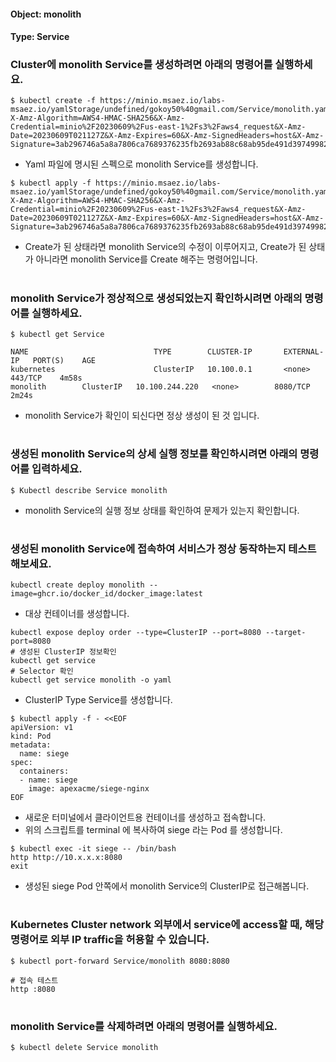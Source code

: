 
#### Object: monolith
#### Type: Service

### Cluster에 monolith Service를 생성하려면 아래의 명령어를 실행하세요.

```
$ kubectl create -f https://minio.msaez.io/labs-msaez.io/yamlStorage/undefined/gokoy50%40gmail.com/Service/monolith.yaml?X-Amz-Algorithm=AWS4-HMAC-SHA256&X-Amz-Credential=minio%2F20230609%2Fus-east-1%2Fs3%2Faws4_request&X-Amz-Date=20230609T021127Z&X-Amz-Expires=60&X-Amz-SignedHeaders=host&X-Amz-Signature=3ab296746a5a8a7806ca7689376235fb2693ab88c68ab95de491d39749982995
```
- Yaml 파일에 명시된 스펙으로 monolith Service를 생성합니다.  

```
$ kubectl apply -f https://minio.msaez.io/labs-msaez.io/yamlStorage/undefined/gokoy50%40gmail.com/Service/monolith.yaml?X-Amz-Algorithm=AWS4-HMAC-SHA256&X-Amz-Credential=minio%2F20230609%2Fus-east-1%2Fs3%2Faws4_request&X-Amz-Date=20230609T021127Z&X-Amz-Expires=60&X-Amz-SignedHeaders=host&X-Amz-Signature=3ab296746a5a8a7806ca7689376235fb2693ab88c68ab95de491d39749982995
```
- Create가 된 상태라면 monolith Service의 수정이 이루어지고, Create가 된 상태가 아니라면 monolith Service를 Create 해주는 명령어입니다.
#

### monolith Service가 정상적으로 생성되었는지 확인하시려면 아래의 명령어를 실행하세요.

```
$ kubectl get Service

NAME                            TYPE        CLUSTER-IP       EXTERNAL-IP   PORT(S)    AGE
kubernetes                      ClusterIP   10.100.0.1       <none>        443/TCP    4m58s
monolith        ClusterIP   10.100.244.220   <none>        8080/TCP   2m24s

```
- monolith Service가 확인이 되신다면 정상 생성이 된 것 입니다.
#

### 생성된 monolith Service의 상세 실행 정보를 확인하시려면 아래의 명령어를 입력하세요.

```
$ Kubectl describe Service monolith
```
- monolith Service의 실행 정보 상태를 확인하여 문제가 있는지 확인합니다.
#

### 생성된 monolith Service에 접속하여 서비스가 정상 동작하는지 테스트 해보세요.

```
kubectl create deploy monolith --image=ghcr.io/docker_id/docker_image:latest
```
- 대상 컨테이너를 생성합니다.  

```
kubectl expose deploy order --type=ClusterIP --port=8080 --target-port=8080
# 생성된 ClusterIP 정보확인
kubectl get service 
# Selector 확인
kubectl get service monolith -o yaml
```
- ClusterIP Type Service를 생성합니다.

```
$ kubectl apply -f - <<EOF
apiVersion: v1
kind: Pod
metadata:
  name: siege
spec:
  containers:
  - name: siege
    image: apexacme/siege-nginx
EOF
```
- 새로운 터미널에서 클라이언트용 컨테이너를 생성하고 접속합니다.
- 위의 스크립트를 terminal 에 복사하여 siege 라는 Pod 를 생성합니다.  

```
$ kubectl exec -it siege -- /bin/bash
http http://10.x.x.x:8080
exit
```
- 생성된 siege Pod 안쪽에서 monolith Service의 ClusterIP로 접근해봅니다.
#

### Kubernetes Cluster network 외부에서 service에 access할 때, 해당 명령어로 외부 IP traffic을 허용할 수 있습니다.

```
$ kubectl port-forward Service/monolith 8080:8080

# 접속 테스트
http :8080
```
#

### monolith Service를 삭제하려면 아래의 명령어를 실행하세요.

```
$ kubectl delete Service monolith
```
#

